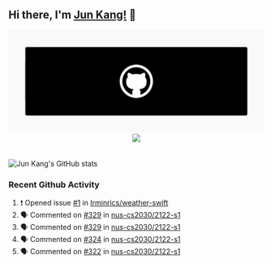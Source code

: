 ## Hi there, I'm [Jun Kang!](https://irminrics.herokuapp.com) 👋

<img src="/images/banner.png" alt="Hello World!">

<br>

<div align="center">
	<img src="https://profile-counter.glitch.me/irminrics/count.svg" style="height:40px"/>
</div>

<br>

![Jun Kang's GitHub stats](https://github-readme-stats.vercel.app/api?username=irminrics&hide=issues&theme=dark&show_icons=true)


<h3>Recent Github Activity</h3>

<!--START_SECTION:activity-->
1. ❗️ Opened issue [#1](https://github.com/Irminrics/weather-swift/issues/1) in [Irminrics/weather-swift](https://github.com/Irminrics/weather-swift)
2. 🗣 Commented on [#329](https://github.com/nus-cs2030/2122-s1/issues/329) in [nus-cs2030/2122-s1](https://github.com/nus-cs2030/2122-s1)
3. 🗣 Commented on [#329](https://github.com/nus-cs2030/2122-s1/issues/329) in [nus-cs2030/2122-s1](https://github.com/nus-cs2030/2122-s1)
4. 🗣 Commented on [#324](https://github.com/nus-cs2030/2122-s1/issues/324) in [nus-cs2030/2122-s1](https://github.com/nus-cs2030/2122-s1)
5. 🗣 Commented on [#322](https://github.com/nus-cs2030/2122-s1/issues/322) in [nus-cs2030/2122-s1](https://github.com/nus-cs2030/2122-s1)
<!--END_SECTION:activity-->


